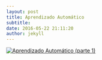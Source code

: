 ```yaml
---
layout: post
title: Aprendizado Automático
subtitle: 
date: 2016-05-22 21:11:20
author: jekyll
---
```


[![Aprendizado Automático (parte 1)](http://i.imgur.com/7YTMFQp.png)](https://www.youtube.com/watch?v=Bmr6u8A2_PQ "Aprendizado Automático (parte 1) - Clique para assistir!")
